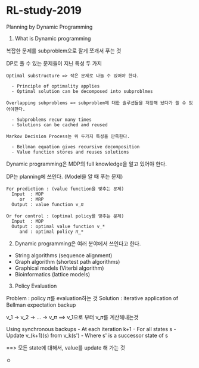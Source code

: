 # RL-study-2019

Planning by Dynamic Programming

1. What is Dynamic programming

  복잡한 문제를 subproblem으로 잘게 쪼개서 푸는 것

  DP로 풀 수 있는 문제들이 지닌 특성 두 가지

    Optimal substructure => 작은 문제로 나눌 수 있어야 한다.

      - Principle of optimality applies
      - Optimal solution can be decomposed into subproblmes

    Overlapping subproblems => subproblem에 대한 솔루션들을 저장해 놨다가 쓸 수 있어야한다.

      - Subproblems recur many times
      - Solutions can be cached and reused

    Markov Decision Process는 위 두가지 특성을 만족한다.

      - Bellman equation gives recursive decomposition
      - Value function stores and reuses solutions

  Dynamic programming은 MDP의 full knowledge을 알고 있어야 한다.

  DP는 planning에 쓰인다. (Model을 알 때 푸는 문제)

    For prediction : (value function을 맞추는 문제)
      Input  : MDP
         or  : MRP
      Output : value function v_𝜋

    Or for control : (optimal policy를 맞추는 문제)
      Input  : MDP
      Output : optimal value function v_*
         and : optimal policy 𝜋_*

2. Dynamic programming은 여러 분야에서 쓰인다고 한다.

  - String algorithms (sequence alignment)
  - Graph algorithm (shortest path algorithms)
  - Graphical models (Viterbi algorithm)
  - Bioinformatics (lattice models)

3. Policy Evaluation

  Problem  : policy 𝜋를 evaluation하는 것
  Solution : iterative application of Bellman expectation backup

  v_1 -> v_2 -> ... -> v_𝜋  ==> v_1으로 부터 v_𝜋를 계산해내는것

  Using synchronous backups
    - At each iteration k+1
    - For all states s
    - Update v_(k+1)(s) from v_k(s')
    - Where s' is a successor state of s

  ==> 모든 state에 대해서, value를 update 해 가는 것





















ㅇ
